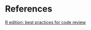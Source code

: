 # References
[R edition: best practices for code review](https://www.r-bloggers.com/best-practices-for-code-review-r-edition/)